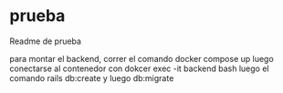 # prueba
Readme de prueba

para montar el backend, correr el comando docker compose up
luego conectarse al contenedor con dokcer exec -it backend bash
luego el comando rails db:create y luego db:migrate

